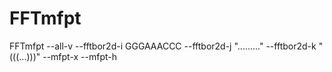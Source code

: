 FFTmfpt
==================

FFTmfpt --all-v --fftbor2d-i GGGAAACCC --fftbor2d-j "........." --fftbor2d-k "(((...)))" --mfpt-x --mfpt-h
